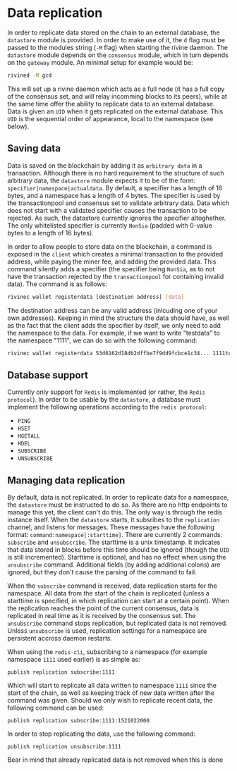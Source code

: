 # Data replication

In order to replicate data stored on the chain to an external database, the `datastore` module is provided. In order to make use of it, the `d` flag must be passed to the modules string (`-M` flag) when starting the rivine daemon. The `datastore` module depends on the `consensus` module, which in turn depends on the `gateway` module. An minimal setup for example would be: 

```bash
rivined -M gcd
```

This will set up a rivine daemon which acts as a full node (it has a full copy of the consensus set, and will relay incomming blocks to its peers), while at the same time offer the ability to replicate data to an external database. Data is given an `UID` when it gets replicated on the external database. This `UID` is the sequential order of appearance, local to the namespace (see below).

## Saving data

Data is saved on the blockchain by adding it as `arbitrary data` in a  transaction. Although there is no hard requirement to the structure of such arbitrary data, the `datastore` module expects it to be of the form: `specifier|namespace|actualdata`. By default, a specifier has a length of 16 bytes, and a namespace has a length of 4 bytes. The specifier is used by the transactionpool and consensus set to validate arbitrary data. Data which does not start with a validated specifier causes the transaction to be rejected. As such, the datastore currently ignores the specifier altoghether. The only whitelisted specifier is currently `NonSia` (padded with 0-value bytes to a length of 16 bytes).

In order to allow people to store data on the blockchain, a command is exposed in the `client` which creates a minimal transaction to the provided address, while paying the miner fee, and adding the provided data. This command silently adds a specifier (the specifier being `NonSia`, as to not have the transaction rejected by the `transactionpool` for containing invalid data). The command is as follows:

```bash
rivinec wallet registerdata [destination address] [data]
```

The destination address can be any valid address (inlcuding one of your own addresses). Keeping in mind the structure the data should have, as well as the fact that the client adds the specifier by itself, we only need to add the namespace to the data. For example, if we want to write "testdata" to the namespace "1111", we can do so with the following command:

```bash
rivinec wallet registerdata 53d6162d18db2dffbe7f9dd9fcbce1c34... 1111testdata
```

## Database support

Currently only support for `Redis` is implemented (or rather, the `Redis protocol`). In order to be usable by the `datastore`, a database must implement the following operations according to the `redis protocol`:

- `PING`
- `HSET`
- `HGETALL`
- `HDEL`
- `SUBSCRIBE`
- `UNSUBSCRIBE`

## Managing data replication

By default, data is not replicated. In order to replicate data for a namespace, the `datastore` must be instructed to do so. As there are no http endpoints to manage this yet, the client can't do this. The only way is through the redis instance itself. When the `datastore` starts, it subsribes to the `replication` channel, and listens for messages. These messages have the following format: `command:namespace[:starttime]`. There are currently 2 commands: `subscribe` and `unsubscribe`. The starttime is a unix timestamp. It indicates that data stored in blocks before this time should be ignored (though the `UID` is still incremented). Starttime is optional, and has no effect when using the `unsubscribe` command. Additional fields (by adding additional colons) are ignored, but they don't cause the parsing of the command to fail. 

When the `subscribe` command is received, data replication starts for the namespace. All data from the start of the chain is replicated (unless a starttime is specified, in which replication can start at a certain point). When the replication reaches the point of the current consensus, data is replicated in real time as it is received by the consensus set. The `unsubscribe` command stops replication, but replicated data is not removed. Unless `unsubscribe` is used, replication settings for a namespace are persistent accross daemon restarts.

When using the `redis-cli`, subscribing to a namespace (for example namespace `1111` used earlier) is as simple as:

```
publish replication subscribe:1111
```

Which will start to replicate all data written to namespace `1111` since the start of the chain, as well as keeping track of new data written after the command was given. Should we only wish to replicate recent data, the following command can be used:

```
publish replication subscribe:1111:1521022000
```

In order to stop replicating the data, use the following command:

```
publish replication unsubscribe:1111
```

Bear in mind that already replicated data is not removed when this is done